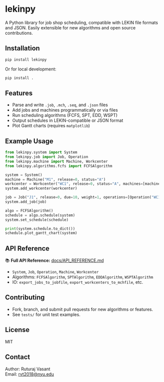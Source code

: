 
# lekinpy

A Python library for job shop scheduling, compatible with LEKIN file formats and JSON. Easily extensible for new algorithms and open source contributions.

## Installation

```bash
pip install lekinpy
```
Or for local development:
```bash
pip install .
```

## Features
- Parse and write `.job`, `.mch`, `.seq`, and `.json` files
- Add jobs and machines programmatically or via files
- Run scheduling algorithms (FCFS, SPT, EDD, WSPT)
- Output schedules in LEKIN-compatible or JSON format
- Plot Gantt charts (requires `matplotlib`)

## Example Usage
```python
from lekinpy.system import System
from lekinpy.job import Job, Operation
from lekinpy.machine import Machine, Workcenter
from lekinpy.algorithms.fcfs import FCFSAlgorithm

system = System()
machine = Machine("M1", release=0, status="A")
workcenter = Workcenter("WC1", release=0, status="A", machines=[machine])
system.add_workcenter(workcenter)

job = Job("J1", release=0, due=10, weight=1, operations=[Operation("WC1", 5, "A")])
system.add_job(job)

algo = FCFSAlgorithm()
schedule = algo.schedule(system)
system.set_schedule(schedule)

print(system.schedule.to_dict())
schedule.plot_gantt_chart(system)
```

## API Reference
📚 **Full API Reference:** [docs/API_REFERENCE.md](docs/API_REFERENCE.md)

- `System`, `Job`, `Operation`, `Machine`, `Workcenter`
- Algorithms: `FCFSAlgorithm`, `SPTAlgorithm`, `EDDAlgorithm`, `WSPTAlgorithm`
- IO: `export_jobs_to_jobfile`, `export_workcenters_to_mchfile`, etc.

## Contributing

- Fork, branch, and submit pull requests for new algorithms or features.
- See `tests/` for unit test examples.

## License

MIT

## Contact

Author: Ruturaj Vasant  
Email: rvt2018@nyu.edu
